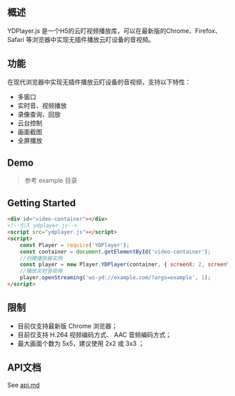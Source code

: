 ## 概述

YDPlayer.js 是一个H5的云盯视频播放库，可以在最新版的Chrome、Firefox、Safari 等浏览器中实现无插件播放云盯设备的音视频。




## 功能

在现代浏览器中实现无插件播放云盯设备的音视频，支持以下特性：

- 多窗口
- 实时音、视频播放
- 录像查询、回放
- 云台控制
- 画面截图
- 全屏播放




## Demo

> 参考 example 目录



## Getting Started

```html
<div id="video-container"></div>
<!--引入 ydplayer.js-->
<script src="ydplayer.js"></script>
<script>
    const Player = require('YDPlayer');
    const container = document.getElementById('video-container');
    //创建播放器实例
    const player = new Player.YDPlayer(container, { screenX: 2, screenY: 2 });
    //播放实时音视频
    player.openStreaming('ws-yd://example.com/?args=example', 1);
</script>
```



## 限制

- 目前仅支持最新版 Chrome 浏览器；
- 目前仅支持 H.264 视频编码方式、 AAC 音频编码方式；
- 最大画面个数为 5x5，建议使用 2x2 或 3x3 ；



## API文档

See [api.md](docs/api.md)